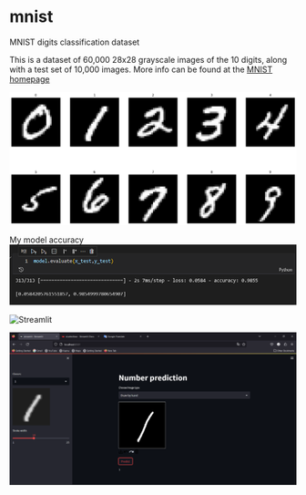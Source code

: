 # mnist

MNIST digits classification dataset

This is a dataset of 60,000 28x28 grayscale images of the 10 digits, along with a test set of 10,000 images. More info can be found at the [MNIST homepage](http://yann.lecun.com/exdb/mnist/)

<a><img src="image/numbers.png"/></a>

My model accuracy
<a><img src="image/acc.png"/></a>

![Streamlit](https://freckledme-mnist-streamlit-ld58u5.streamlit.app/)

![Screenshot](image/deploy.png)